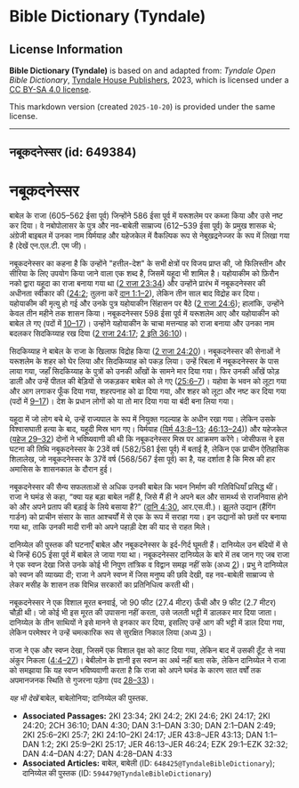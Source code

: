 # Bible Dictionary (Tyndale)

## License Information

**Bible Dictionary (Tyndale)** is based on and adapted from: _Tyndale Open Bible Dictionary_, [Tyndale House Publishers](https://tyndaleopenresources.com/), 2023, which is licensed under a [CC BY-SA 4.0 license](https://creativecommons.org/licenses/by-sa/4.0/legalcode.en).

This markdown version (created `2025-10-20`) is provided under the same license.



--------------------------------

## नबूकदनेस्सर (id: 649384)

नबूकदनेस्सर
===========

बाबेल के राजा (605–562 ईसा पूर्व) जिन्होंने 586 ईसा पूर्व में यरूशलेम पर कब्जा किया और उसे नष्ट कर दिया। वे नबोपोलासर के पुत्र और नव\-बाबेली साम्राज्य (612–539 ईसा पूर्व) के प्रमुख शासक थे; अंग्रेजी बाइबल में उनका नाम यिर्मयाह और यहेजकेल में वैकल्पिक रूप से नेबुखद्रनेज्जर के रूप में लिखा गया है (देखें एन.एल.टी. एम जी)।

नबूकदनेस्सर का कहना है कि उन्होंने "हत्तील\-देश" के सभी क्षेत्रों पर विजय प्राप्त की, जो फिलिस्तीन और सीरिया के लिए उपयोग किया जाने वाला एक शब्द है, जिसमें यहूदा भी शामिल है। यहोयाकीम को फ़िरौन नको द्वारा यहूदा का राजा बनाया गया था ([2 राजा 23:34](https://ref.ly/2Kgs23:34)) और उन्होंने प्रारंभ में नबूकदनेस्सर की अधीनता स्वीकार की ([24:2](https://ref.ly/2Kgs24:2); तुलना करें [दान 1:1–2](https://ref.ly/Dan1:1-Dan1:2)), लेकिन तीन साल बाद विद्रोह कर दिया। यहोयाकीम की मृत्यु हो गई और उनके पुत्र यहोयाकीन सिंहासन पर बैठे ([2 राजा 24:6](https://ref.ly/2Kgs24:6)); हालांकि, उन्होंने केवल तीन महीने तक शासन किया। नबूकदनेस्सर 598 ईसा पूर्व में यरूशलेम आए और यहोयाकीन को बाबेल ले गए (पदों में [10–17](https://ref.ly/2Kgs24:10-2Kgs24:17))। उन्होंने यहोयाकीन के चाचा मत्तन्याह को राजा बनाया और उनका नाम बदलकर सिदकिय्याह रख दिया ([2 राजा 24:17](https://ref.ly/2Kgs24:17); [2 इति 36:10](https://ref.ly/2Chr36:10))।

सिदकिय्याह ने बाबेल के राजा के खिलाफ विद्रोह किया ([2 राजा 24:20](https://ref.ly/2Kgs24:20))। नबूकदनेस्सर की सेनाओं ने यरूशलेम के शहर को घेर लिया और सिदकिय्याह को पकड़ लिया। उन्हें रिबला में नबूकदनेस्सर के पास लाया गया, जहाँ सिदकिय्याह के पुत्रों को उनकी आँखों के सामने मार दिया गया। फिर उनकी आँखें फोड़ डाली और उन्हें पीतल की बेड़ियों से जकड़कर बाबेल को ले गए ([25:6–7](https://ref.ly/2Kgs25:6-2Kgs25:7))। यहोवा के भवन को लूटा गया और आग लगाकर फूँक दिया गया, शहरपनाह को ढा दिया गया, और शहर को लूटा और नष्ट कर दिया गया (पदों में [9–17](https://ref.ly/2Kgs25:9-2Kgs25:17))। देश के प्रधान लोगों को या तो मार दिया गया या बंदी बना लिया गया।

यहूदा में जो लोग बचे थे, उन्हें राज्यपाल के रूप में नियुक्त गदल्याह के अधीन रखा गया। लेकिन उसके विश्वासघाती हत्या के बाद, यहूदी मिस्र भाग गए। यिर्मयाह ([यिर्म 43:8–13](https://ref.ly/Jer43:8-Jer43:13); [46:13–24](https://ref.ly/Jer46:13-Jer46:24))) और यहेजकेल ([यहेज 29–32](https://ref.ly/Ezek29:1-Ezek32:32)) दोनों ने भविष्यवाणी की थी कि नबूकदनेस्सर मिस्र पर आक्रमण करेंगे। जोसीफस ने इस घटना की तिथि नबूकदनेस्सर के 23वें वर्ष (582/581 ईसा पूर्व) में बताई है, लेकिन एक प्राचीन ऐतिहासिक शिलालेख, जो नबूकदनेस्सर के 37वें वर्ष (568/567 ईसा पूर्व) का है, यह दर्शाता है कि मिस्र की हार अमासिस के शासनकाल के दौरान हुई।

नबूकदनेस्सर की सैन्य सफलताओं से अधिक उनकी बाबेल कि भवन निर्माण की गतिविधियाँ प्रसिद्ध थीं। राजा ने घमंड से कहा, “क्या यह बड़ा बाबेल नहीं है, जिसे मैं ही ने अपने बल और सामर्थ्य से राजनिवास होने को और अपने प्रताप की बड़ाई के लिये बसाया है?” ([दानि 4:30](https://ref.ly/Dan4:30), आर.एस.वी.)। झूलते उद्यान (हैंगिंग गार्डन) को प्राचीन संसार के सात आश्चर्यों में से एक के रूप में सराहा गया। इन उद्यानों को छतों पर बनाया गया था, ताकि उनकी मादी रानी को अपने पहाड़ी देश की याद से राहत मिले।

दानिय्येल की पुस्तक की घटनाएँ बाबेल और नबूकदनेस्सर के इर्द\-गिर्द घूमती हैं। दानिय्येल उन बंदियों में से थे जिन्हें 605 ईसा पूर्व में बाबेल ले जाया गया था। नबूकदनेस्सर दानिय्येल के बारे में तब जान गए जब राजा ने एक स्वप्न देखा जिसे उनके कोई भी निपुण तांत्रिक व विद्वान समझ नहीं सके (अध्य [2](https://ref.ly/Dan2:1-Dan2:49))। प्रभु ने दानिय्येल को स्वप्न की व्याख्या दी; राजा ने अपने स्वप्न में जिस मनुष्य की छवि देखी, वह नव\-बाबेली साम्राज्य से लेकर मसीह के शासन तक विभिन्न सरकारों का प्रतिनिधित्व करती थी।

नबूकदनेस्सर ने एक विशाल मूरत बनवाई, जो 90 फीट (27\.4 मीटर) ऊँची और 9 फीट (2\.7 मीटर) चौड़ी थी। जो कोई भी इस मूरत की उपासना नहीं करता, उसे जलती भट्टी में डालकर मार दिया जाता। दानिय्येल के तीन साथियों ने इसे मानने से इनकार कर दिया, इसलिए उन्हें आग की भट्टी में डाल दिया गया, लेकिन परमेश्वर ने उन्हें चमत्कारिक रूप से सुरक्षित निकाल लिया (अध्य [3](https://ref.ly/Dan3:1-Dan3:30))।

राजा ने एक और स्वप्न देखा, जिसमें एक विशाल वृक्ष को काट दिया गया, लेकिन बाद में उसकी ठूँट से नया अंकुर निकला ([4:4–27](https://ref.ly/Dan4:4-Dan4:27))। बेबीलोन के ज्ञानी इस स्वप्न का अर्थ नहीं बता सके, लेकिन दानिय्येल ने राजा को समझाया कि यह स्वप्न भविष्यवाणी करता है कि राजा को अपने घमंड के कारण सात वर्षों तक अपमानजनक स्थिति से गुजरना पड़ेगा (पद [28–33](https://ref.ly/Dan4:28-Dan4:33))।

*यह भी देखें* बाबेल, बाबेलोनिया; दानिय्येल की पुस्तक.

* **Associated Passages:** 2KI 23:34; 2KI 24:2; 2KI 24:6; 2KI 24:17; 2KI 24:20; 2CH 36:10; DAN 4:30; DAN 3:1–DAN 3:30; DAN 2:1–DAN 2:49; 2KI 25:6–2KI 25:7; 2KI 24:10–2KI 24:17; JER 43:8–JER 43:13; DAN 1:1–DAN 1:2; 2KI 25:9–2KI 25:17; JER 46:13–JER 46:24; EZK 29:1–EZK 32:32; DAN 4:4–DAN 4:27; DAN 4:28–DAN 4:33
* **Associated Articles:** बाबेल, बाबेली (ID: `648425@TyndaleBibleDictionary`); दानिय्येल की पुस्तक (ID: `594479@TyndaleBibleDictionary`)

